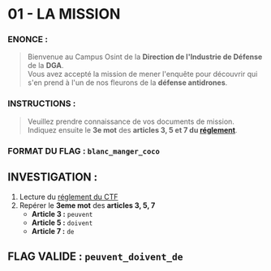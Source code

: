 # 01 - LA MISSION

### ENONCE :

> Bienvenue au Campus Osint de la **Direction de l'Industrie de Défense** de la **DGA**.  
> Vous avez accepté la mission de mener l'enquête pour découvrir qui s'en prend à l'un de nos fleurons de la **défense antidrones**.

### INSTRUCTIONS :

> Veuillez prendre connaissance de vos documents de mission.  
> Indiquez ensuite le **3e mot** des **articles 3, 5 et 7 du [réglement](./src/documents/REGLEMENT_DU_CTF.pdf)**.

### FORMAT DU FLAG : `blanc_manger_coco`

## INVESTIGATION :

1. Lecture du [réglement du CTF](./src/documents/REGLEMENT_DU_CTF.pdf)
2. Repérer le **3eme mot** des **articles 3, 5, 7**
   - **Article 3 :** `peuvent`
   - **Article 5 :** `doivent`
   - **Article 7 :** `de`

## FLAG VALIDE : `peuvent_doivent_de`